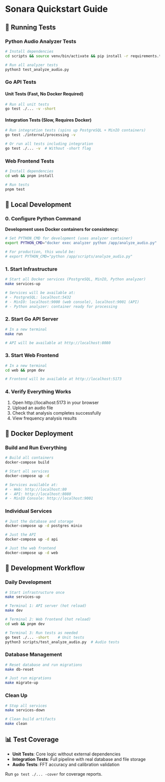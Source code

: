 # Sonara Quickstart Guide

## 🧪 Running Tests

### Python Audio Analyzer Tests
```bash
# Install dependencies
cd scripts && source venv/bin/activate && pip install -r requirements.txt

# Run all analyzer tests
python3 test_analyze_audio.py
```

### Go API Tests

#### Unit Tests (Fast, No Docker Required)
```bash
# Run all unit tests
go test ./... -v -short
```

#### Integration Tests (Slow, Requires Docker)
```bash
# Run integration tests (spins up PostgreSQL + MinIO containers)
go test ./internal/processing -v

# Or run all tests including integration
go test ./... -v  # Without -short flag
```

### Web Frontend Tests
```bash
# Install dependencies
cd web && pnpm install

# Run tests
pnpm test
```

## 🚀 Local Development

### 0. Configure Python Command

**Development uses Docker containers for consistency:**

```bash
# Set PYTHON_CMD for development (uses analyzer container)
export PYTHON_CMD="docker exec analyzer python /app/analyze_audio.py"

# For production, this would be:
# export PYTHON_CMD="python /app/scripts/analyze_audio.py"
```

### 1. Start Infrastructure
```bash
# Start all Docker services (PostgreSQL, MinIO, Python analyzer)
make services-up

# Services will be available at:
# - PostgreSQL: localhost:5432
# - MinIO: localhost:9000 (web console), localhost:9001 (API)
# - Python analyzer: container ready for processing
```

### 2. Start Go API Server
```bash
# In a new terminal
make run

# API will be available at http://localhost:8080
```

### 3. Start Web Frontend
```bash
# In a new terminal
cd web && pnpm dev

# Frontend will be available at http://localhost:5173
```

### 4. Verify Everything Works
1. Open http://localhost:5173 in your browser
2. Upload an audio file
3. Check that analysis completes successfully
4. View frequency analysis results

## 🐳 Docker Deployment

### Build and Run Everything
```bash
# Build all containers
docker-compose build

# Start all services
docker-compose up -d

# Services available at:
# - Web: http://localhost:80
# - API: http://localhost:8080
# - MinIO Console: http://localhost:9001
```

### Individual Services
```bash
# Just the database and storage
docker-compose up -d postgres minio

# Just the API
docker-compose up -d api

# Just the web frontend
docker-compose up -d web
```

## 🔧 Development Workflow

### Daily Development
```bash
# Start infrastructure once
make services-up

# Terminal 1: API server (hot reload)
make dev

# Terminal 2: Web frontend (hot reload)
cd web && pnpm dev

# Terminal 3: Run tests as needed
go test ./... -short    # Unit tests
python3 scripts/test_analyze_audio.py  # Audio tests
```

### Database Management
```bash
# Reset database and run migrations
make db-reset

# Just run migrations
make migrate-up
```

### Clean Up
```bash
# Stop all services
make services-down

# Clean build artifacts
make clean
```

## 📊 Test Coverage

- **Unit Tests**: Core logic without external dependencies
- **Integration Tests**: Full pipeline with real database and file storage
- **Audio Tests**: FFT accuracy and calibration validation

Run `go test ./... -cover` for coverage reports.
